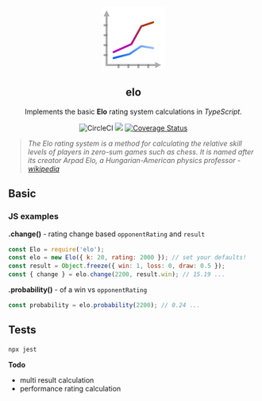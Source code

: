 <p align="center">
    <img
      alt="Elo"
      src="img/chart-icon.png?raw=true"
    />
  <h2 align="center">elo</h1>

</p>
<p align="center">
    Implements the basic <strong>Elo</strong> rating system calculations in <i>TypeScript</i>.
      <p align="center">
  <img alt="CircleCI" src="https://img.shields.io/circleci/build/github/matt-d-webb/elo">
  <a href="https://www.codacy.com/gh/matt-d-webb/elo/dashboard?utm_source=github.com&amp;utm_medium=referral&amp;utm_content=matt-d-webb/elo&amp;utm_campaign=Badge_Grade"><img src="https://app.codacy.com/project/badge/Grade/a42f9b2f24664121891aa40081f04b21"/></a>
  <a href='https://coveralls.io/github/matt-d-webb/elo?branch=master'><img src='https://coveralls.io/repos/github/matt-d-webb/elo/badge.svg?branch=master' alt='Coverage Status' /></a>

  </p>
</p>


> _The Elo rating system is a method for calculating the relative skill levels of players in zero-sum games such as chess. It is named after its creator Arpad Elo, a Hungarian-American physics professor -_
> [_wikipedia_](https://en.wikipedia.org/wiki/Elo_rating_system)


## Basic

### JS examples

**.change()** - rating change based `opponentRating` and `result`
```javascript
const Elo = require('elo');
const elo = new Elo({ k: 20, rating: 2000 }); // set your defaults!
const result = Object.freeze({ win: 1, loss: 0, draw: 0.5 });
const { change } = elo.change(2200, result.win); // 15.19 ...
```

**.probability()** - of a win vs `opponentRating`
```javascript
const probability = elo.probability(2200); // 0.24 ...
```

## Tests

```bash
npx jest
```

**Todo**
* multi result calculation 
* performance rating calculation
